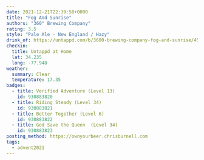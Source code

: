 ```yaml
---
date: 2021-12-21T22:39:58+0000
title: "Fog And Sunrise"
authors: "360° Brewing Company"
rating: 3.5
style: "Pale Ale - New England / Hazy"
drink_of: https://untappd.com/b/3600-brewing-company-fog-and-sunrise/4587404
checkin:
  title: Untappd at Home
  lat: 34.235
  long: -77.948
weather:
  summary: Clear
  temperature: 17.35
badges:
  - title: Verified Adventure (Level 13)
    id: 930883820
  - title: Riding Steady (Level 34)
    id: 930883821
  - title: Better Together (Level 6)
    id: 930883822
  - title: God Save the Queen  (Level 34)
    id: 930883823
posting_method: https://ownyourbeer.chrisburnell.com
tags:
  - advent2021
---
```

